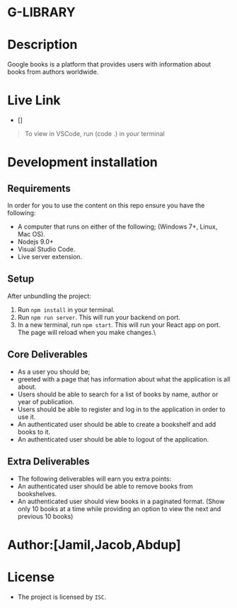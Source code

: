 # G-LIBRARY

# Description
Google books is a platform that provides users with information about books from authors worldwide. 

# Live Link 
- []
> To view in VSCode, run (code .) in your terminal 

# Development installation

## Requirements

In order for you to use the content on this repo ensure you have the following:

- A computer that runs on either of the following; (Windows 7+, Linux, Mac OS).
- Nodejs 9.0+
- Visual Studio Code.
- Live server extension.

## Setup

After unbundling the project:

1. Run `npm install` in your terminal.
2. Run `npm run server`. This will run your backend on port.
3. In a new terminal, run `npm start`. This will run your React app on port.
The page will reload when you make changes.\

## Core Deliverables
- As a user you should be;
- greeted with a page that has information about what the application is all about.
- Users should be able to search for a list of books by name, author or year of publication.
- Users should be able to register and log in to the application in order to use it.
- An authenticated user should be able to create a bookshelf and add books to it.
- An authenticated user should be able to logout of the application.


## Extra Deliverables
- The following deliverables will earn you extra points:
- An authenticated user should be able to remove books from bookshelves.
- An authenticated user should view books in a paginated format. (Show only 10 books at a time while providing an option to view the next and previous 10 books)





 
 # Author:[Jamil,Jacob,Abdup]

 # License
 - The project is licensed by `ISC`.

